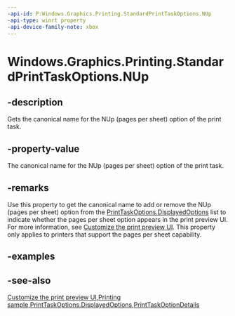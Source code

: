 ```yaml
---
-api-id: P:Windows.Graphics.Printing.StandardPrintTaskOptions.NUp
-api-type: winrt property
-api-device-family-note: xbox
---
```


<!-- Property syntax
public string NUp { get; }
-->

# Windows.Graphics.Printing.StandardPrintTaskOptions.NUp

## -description
Gets the canonical name for the NUp (pages per sheet) option of the print task.

## -property-value
The canonical name for the NUp (pages per sheet) option of the print task.

## -remarks
Use this property to get the canonical name to add or remove the NUp (pages per sheet) option from the [PrintTaskOptions.DisplayedOptions](printtaskoptions_displayedoptions.md) list to indicate whether the pages per sheet option appears in the print preview UI. For more information, see [Customize the print preview UI](https://docs.microsoft.com/windows/uwp/devices-sensors/customize-the-print-preview-ui). This property only applies to printers that support the pages per sheet capability.

## -examples

## -see-also
[Customize the print preview UI](https://docs.microsoft.com/windows/uwp/devices-sensors/customize-the-print-preview-ui),[Printing sample](https://github.com/Microsoft/Windows-universal-samples/tree/master/Samples/Printing),[PrintTaskOptions.DisplayedOptions](printtaskoptions_displayedoptions.md),[PrintTaskOptionDetails](../windows.graphics.printing.optiondetails/printtaskoptiondetails.md)